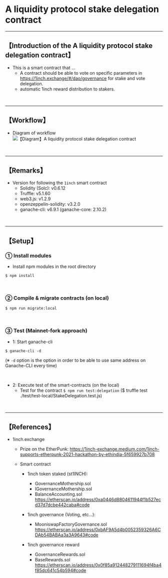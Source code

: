 # A liquidity protocol stake delegation contract

***
## 【Introduction of the A liquidity protocol stake delegation contract】
- This is a smart contract that ...
  - A contract should be able to vote on specific parameters in https://1inch.exchange/#/dao/governance for stake and vote delegation.
  - automatic 1inch reward distribution to stakers.

&nbsp;

***

## 【Workflow】
- Diagram of workflow
![【Diagram】A liquidity protocol stake delegation contract](https://user-images.githubusercontent.com/19357502/109258799-50924200-783e-11eb-92e5-e571be5bc90b.jpg)


&nbsp;

***

## 【Remarks】
- Version for following the `1inch` smart contract
  - Solidity (Solc): v0.6.12
  - Truffle: v5.1.60
  - web3.js: v1.2.9
  - openzeppelin-solidity: v3.2.0
  - ganache-cli: v6.9.1 (ganache-core: 2.10.2)


&nbsp;

***

## 【Setup】
### ① Install modules
- Install npm modules in the root directory
```
$ npm install
```

<br>

### ② Compile & migrate contracts (on local)
```
$ npm run migrate:local
```

<br>

### ③ Test (Mainnet-fork approach)
- 1: Start ganache-cli
```
$ ganache-cli -d
```
(※ `-d` option is the option in order to be able to use same address on Ganache-CLI every time)

<br>

- 2: Execute test of the smart-contracts (on the local)
  - Test for the contract
    `$ npm run test:delegation`
    ($ truffle test ./test/test-local/StakeDelegation.test.js)

<br>


***

## 【References】
- 1inch.exchange
  - Prize on the EtherPunk: https://1inch-exchange.medium.com/1inch-supports-etherpunk-2021-hackathon-by-ethindia-5f659927b708

  - Smart contract  
    - 1inch token staked (st1INCH):  
      - GovernanceMothership.sol  
      - IGovernanceMothership.sol  
      - BalanceAccounting.sol   
        https://etherscan.io/address/0xa0446d8804611944f1b527ecd37d7dcbe442caba#code

    - 1inch governance (Voting, etc...):
      - MooniswapFactoryGovernance.sol   
        https://etherscan.io/address/0xbAF9A5d4b0052359326A6CDAb54BABAa3a3A9643#code

    - 1inch governance reward  
      - GovernanceRewards.sol  
      - BaseRewards.sol   
        https://etherscan.io/address/0x0f85a912448279111694f4ba4f85dc641c54b594#code
